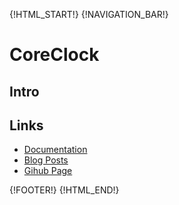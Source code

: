 {!HTML_START!}
{!NAVIGATION_BAR!}

# CoreClock

## Intro 

## Links

* [Documentation](./doxygen/index.html)
* [Blog Posts](./posts/)
* [Gihub Page](https://www.github.com/AmazingCow-Game-Core/CoreClock/)


{!FOOTER!}
{!HTML_END!}
